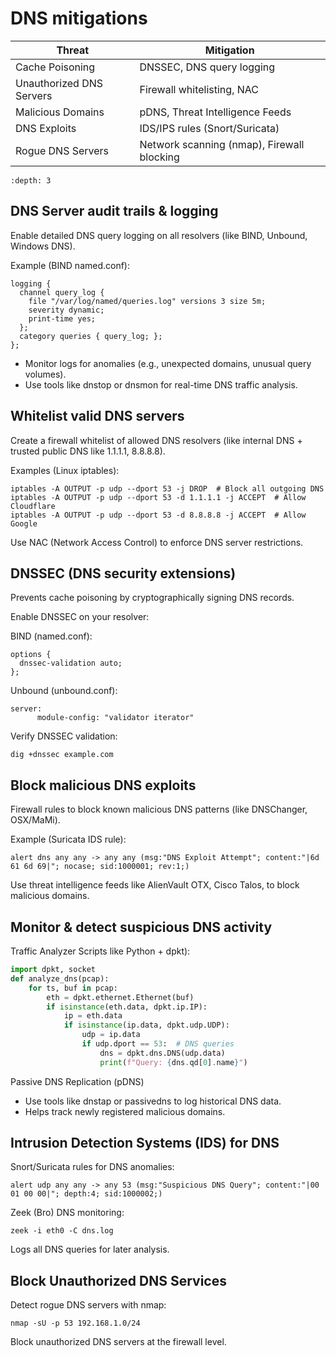 # DNS mitigations

| Threat	                   | Mitigation                                 |
|---------------------------|--------------------------------------------|
| Cache Poisoning	          | DNSSEC, DNS query logging                  |
| Unauthorized DNS Servers	 | Firewall whitelisting, NAC                 |
| Malicious Domains	        | pDNS, Threat Intelligence Feeds            |
| DNS Exploits	             | IDS/IPS rules (Snort/Suricata)             |
| Rogue DNS Servers	        | Network scanning (nmap), Firewall blocking |

```{contents} Table of Contents
:depth: 3
```

## DNS Server audit trails & logging

Enable detailed DNS query logging on all resolvers (like BIND, Unbound, Windows DNS).

Example (BIND named.conf):

```
logging {
  channel query_log {
    file "/var/log/named/queries.log" versions 3 size 5m;
    severity dynamic;
    print-time yes;
  };
  category queries { query_log; };
};
```

* Monitor logs for anomalies (e.g., unexpected domains, unusual query volumes).
* Use tools like dnstop or dnsmon for real-time DNS traffic analysis.

## Whitelist valid DNS servers

Create a firewall whitelist of allowed DNS resolvers (like internal DNS + trusted public DNS like 1.1.1.1, 8.8.8.8).

Examples (Linux iptables):

```
iptables -A OUTPUT -p udp --dport 53 -j DROP  # Block all outgoing DNS 
iptables -A OUTPUT -p udp --dport 53 -d 1.1.1.1 -j ACCEPT  # Allow Cloudflare
iptables -A OUTPUT -p udp --dport 53 -d 8.8.8.8 -j ACCEPT  # Allow Google
```

Use NAC (Network Access Control) to enforce DNS server restrictions.

## DNSSEC (DNS security extensions)

Prevents cache poisoning by cryptographically signing DNS records.

Enable DNSSEC on your resolver:

BIND (named.conf):

```
options {
  dnssec-validation auto;
};
```

Unbound (unbound.conf):

```
server:
      module-config: "validator iterator"
```

Verify DNSSEC validation:

```
dig +dnssec example.com
```

## Block malicious DNS exploits

Firewall rules to block known malicious DNS patterns (like DNSChanger, OSX/MaMi).

Example (Suricata IDS rule):

```
alert dns any any -> any any (msg:"DNS Exploit Attempt"; content:"|6d 61 6d 69|"; nocase; sid:1000001; rev:1;)
```

Use threat intelligence feeds like AlienVault OTX, Cisco Talos, to block malicious domains.

## Monitor & detect suspicious DNS activity

Traffic Analyzer Scripts like Python + dpkt):

```python
import dpkt, socket
def analyze_dns(pcap):
    for ts, buf in pcap:
        eth = dpkt.ethernet.Ethernet(buf)
        if isinstance(eth.data, dpkt.ip.IP):
            ip = eth.data
            if isinstance(ip.data, dpkt.udp.UDP):
                udp = ip.data
                if udp.dport == 53:  # DNS queries
                    dns = dpkt.dns.DNS(udp.data)
                    print(f"Query: {dns.qd[0].name}")
```

Passive DNS Replication (pDNS)

* Use tools like dnstap or passivedns to log historical DNS data.
* Helps track newly registered malicious domains.

## Intrusion Detection Systems (IDS) for DNS

Snort/Suricata rules for DNS anomalies:

```
alert udp any any -> any 53 (msg:"Suspicious DNS Query"; content:"|00 01 00 00|"; depth:4; sid:1000002;)
```

Zeek (Bro) DNS monitoring:

```
zeek -i eth0 -C dns.log
```

Logs all DNS queries for later analysis.

## Block Unauthorized DNS Services

Detect rogue DNS servers with nmap:

```
nmap -sU -p 53 192.168.1.0/24
```

Block unauthorized DNS servers at the firewall level.

